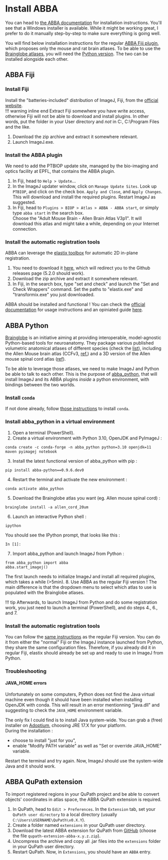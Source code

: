 # Install ABBA
You can head to [the ABBA documentation](https://abba-documentation.readthedocs.io/en/latest/installation/installation.html#) for installation instructions. You'll see that a Windows installer is available. While it might be working great, I prefer to do it manually step-by-step to make sure everything is going well.

You will find below installation instructions for the regular [ABBA Fiji plugin](#abba-fiji), which proposes only the mouse and rat brain atlases. To be able to use the [Brainglobe atlases](https://brainglobe.info/documentation/brainglobe-atlasapi/usage/atlas-details.html#available-atlases), you will need the [Python version](#abba-python). The two can be installed alongside each other.

## ABBA Fiji
### Install Fiji
Install the "batteries-included" distribution of ImageJ, Fiji, from the [official website](https://fiji.sc/).  
!!! warning inline end
    Extract Fiji somewhere you have write access, otherwise Fiji will not be able to download and install plugins. In other words, put the folder in your User directory and *not* in C:\, C:\Program Files and the like.

1. Download the zip archive and extract it somewhere relevant.
2. Launch ImageJ.exe.

### Install the ABBA plugin
We need to add the PTBIOP update site, managed by the bio-imaging and optics facility at EPFL, that contains the ABBA plugin.

1. In Fiji, head to `Help > Update`...  
2. In the ImageJ updater window, click on `Manage Update Sites`. Look up `PTBIOP`, and click on the check box. `Apply and Close`, and `Apply Changes`.
This will download and install the required plugins. Restart ImageJ as suggested.  
3. In Fiji, head to `Plugins > BIOP > Atlas > ABBA - ABBA start`, or simply type `abba start` in the search box.  
Choose the "Adult Mouse Brain - Allen Brain Atlas V3p1". It will download this atlas and might take a while, depending on your Internet connection.

### Install the automatic registration tools
ABBA can leverage the [elastix toolbox](https://elastix.dev/) for automatic 2D in-plane registration. 

1. You need to download it [here](https://elastix.dev/download.php), which will redirect you to the Github releases page (5.2.0 should work).  
2. Download the zip archive and extract it somewhere relevant.  
3. In Fiji, in the search box, type "set and check" and launch the "Set and Check Wrappers" command. Set the paths to "elastix.exe" and "transformix.exe" you just downloaded.

ABBA should be installed and functional ! You can check the [official documentation](https://abba-documentation.readthedocs.io/en/latest/index.html) for usage instructions and an opiniated guide [here](guide-register-abba.md).

## ABBA Python
[Brainglobe](https://brainglobe.info/) is an initiative aiming at providing interoperable, model-agnostic Python-based tools for neuroanatomy. They package various published volumetric anatomical atlases of different species (check the [list](https://brainglobe.info/documentation/brainglobe-atlasapi/usage/atlas-details.html#available-atlases)), including the Allen Mouse brain atlas (CCFv3, [ref.](https://doi.org/10.1016/j.cell.2020.04.007)) and a 3D version of the Allen mouse spinal cord atlas ([ref](https://doi.org/10.1016/j.crmeth.2021.100074)).

To be able to leverage those atlases, we need to make ImageJ and Python be able to talk to each other. This is the purpose of [abba_python](https://github.com/BIOP/abba_python), that will install ImageJ and its ABBA plugins *inside* a python environment, with bindings between the two worlds.

### Install `conda`
If not done already, follow [those instructions](main-getting-started.md#python-virtual-environment-manager-conda) to install `conda`.

### Install abba_python in a virtual environment
1. Open a terminal (PowerShell).
2. Create a virtual environment with Python 3.10, OpenJDK and PyImageJ :
```
conda create -c conda-forge -n abba_python python=3.10 openjdk=11 maven pyimagej notebook
```
3. Install the latest functional version of abba_python with pip :
```
pip install abba-python==0.9.6.dev0
```
4. Restart the terminal and activate the new environment :
```
conda activate abba_python
```
5. Download the Brainglobe atlas you want (eg. Allen mouse spinal cord) :
```
brainglobe install -a allen_cord_20um
```
6. Launch an interactive Python shell :
```
ipython
```
You should see the IPython prompt, that looks like this :
```
In [1]:
```
7. Import abba_python and launch ImageJ from Python :
```
from abba_python import abba
abba.start_imagej()
```
The first launch needs to initialize ImageJ and install all required plugins, which takes a while (>5min).
8. Use ABBA as the regular Fiji version ! The main difference is that the dropdown menu to select which atlas to use is populated with the Brainglobe atlases.

!!! tip
    Afterwards, to launch ImageJ from Python and do some registration work, you just need to launch a terminal (PowerShell), and do steps 4., 6., and 7.

### Install the automatic registration tools
You can follow the [same instructions](#install-the-automatic-registration-tools) as the regular Fiji version. You can do it from either the "normal" Fiji or the ImageJ instance launched from Python, they share the same configuration files. Therefore, if you already did it in regular Fiji, elastix should already be set up and ready to use in ImageJ from Python.

### Troubleshooting
#### JAVA_HOME errors
Unfortunately on some computers, Python does not find the Java virtual machine even though it should have been installed when installing OpenJDK with conda. This will result in an error mentionning "java.dll" and suggesting to check the `JAVA_HOME` environment variable.

The only fix I could find is to install Java system-wide. You can grab a (free) installer on [Adoptium](https://adoptium.net/en-GB/temurin/releases/?version=17), choosing JRE 17.X for your platform.  
During the installation :

+ choose to install "just for you",
+ enable "Modify PATH variable" as well as "Set or override JAVA_HOME" variable.

Restart the terminal and try again. Now, ImageJ should use the system-wide Java and it should work.

## ABBA QuPath extension
To import registered regions in your QuPath project and be able to convert objects' coordinates in atlas space, the ABBA QuPath extension is required.

1. In QuPath, head to `Edit > Preferences`. In the `Extension` tab, set your `QuPath user directory` to a local directory (usually `C:\Users\USERNAME\QuPath\v0.X.Y`).
2. Create a folder named `extensions` in your QuPath user directory.
2. Download the latest ABBA extension for QuPath from [GitHub](https://github.com/BIOP/qupath-extension-abba/releases) (choose the file `qupath-extension-abba-x.y.z.zip`).
3. Uncompress the archive and copy all .jar files into the `extensions` folder in your QuPath user directory.
4. Restart QuPath. Now, in `Extensions`, you should have an `ABBA` entry.